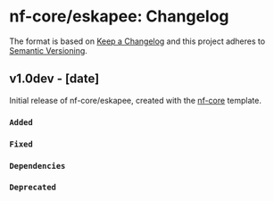 # nf-core/eskapee: Changelog

The format is based on [Keep a Changelog](https://keepachangelog.com/en/1.0.0/)
and this project adheres to [Semantic Versioning](https://semver.org/spec/v2.0.0.html).

## v1.0dev - [date]

Initial release of nf-core/eskapee, created with the [nf-core](https://nf-co.re/) template.

### `Added`

### `Fixed`

### `Dependencies`

### `Deprecated`
